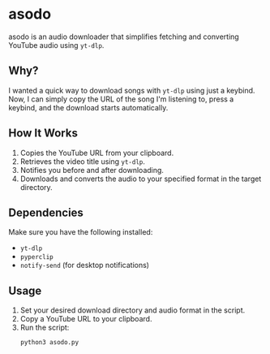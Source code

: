 # asodo
asodo is an audio downloader that simplifies fetching and converting YouTube audio using `yt-dlp`.

## Why?
I wanted a quick way to download songs with `yt-dlp` using just a keybind. Now, I can simply copy the URL of the song I'm listening to, press a keybind, and the download starts automatically.

## How It Works
1. Copies the YouTube URL from your clipboard.  
2. Retrieves the video title using `yt-dlp`.  
3. Notifies you before and after downloading.  
4. Downloads and converts the audio to your specified format in the target directory.  

## Dependencies
Make sure you have the following installed:  
- `yt-dlp`  
- `pyperclip`  
- `notify-send` (for desktop notifications)  

## Usage
1. Set your desired download directory and audio format in the script.  
2. Copy a YouTube URL to your clipboard.  
3. Run the script:  
   ```bash
   python3 asodo.py
   ```
